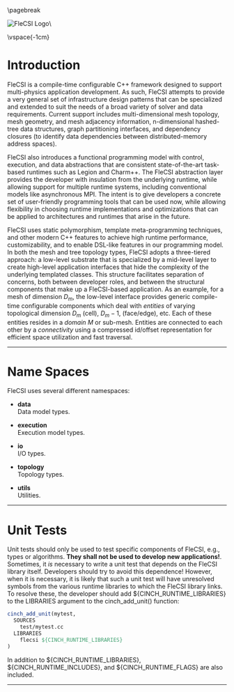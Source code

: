 <!-- CINCHDOC DOCUMENT(Developer Guide) SECTION(Introduction) -->

\pagebreak

![](medium-flecsi.png "FleCSI Logo")\ 

\vspace{-1cm}

# Introduction

FleCSI is a compile-time configurable C++ framework designed to support
multi-physics application development. As such, FleCSI attempts to
provide a very general set of infrastructure design patterns that can be
specialized and extended to suit the needs of a broad variety of solver
and data requirements.  Current support includes multi-dimensional mesh
topology, mesh geometry, and mesh adjacency information, n-dimensional
hashed-tree data structures, graph partitioning interfaces, and
dependency closures (to identify data dependencies between
distributed-memory address spaces).

FleCSI also introduces a functional programming model with control,
execution, and data abstractions that are consistent state-of-the-art
task-based runtimes such as Legion and Charm++. The FleCSI abstraction
layer provides the developer with insulation from the underlying
runtime, while allowing support for multiple runtime systems, including
conventional models like asynchronous MPI.  The intent is to give
developers a concrete set of user-friendly programming tools that can be
used now, while allowing flexibility in choosing runtime implementations
and optimizations that can be applied to architectures and runtimes that
arise in the future.

FleCSI uses static polymorphism, template meta-programming techniques,
and other modern C++ features to achieve high runtime performance,
customizability, and to enable DSL-like features in our programming
model. In both the mesh and tree topology types, FleCSI adopts a
three-tiered approach: a low-level substrate that is specialized by a
mid-level layer to create high-level application interfaces that hide
the complexity of the underlying templated classes. This structure
facilitates separation of concerns, both between developer roles, and
between the structural components that make up a FleCSI-based
application. As an example, for a mesh of dimension $D_m$, the low-level
interface provides generic compile-time configurable components which
deal with *entities* of varying topological dimension $D_m$ (cell),
$D_m-1$, (face/edge), etc. Each of these entities resides in a *domain*
$M$ or sub-mesh. Entities are connected to each other by a
*connectivity* using a compressed id/offset representation for efficient
space utilization and fast traversal.

--------------------------------------------------------------------------------

<!-- CINCHDOC DOCUMENT(Developer Guide) SECTION(Code Structure) -->

# Name Spaces

FleCSI uses several different namespaces:

* **data**  
  Data model types.

* **execution**  
  Execution model types.

* **io**  
  I/O types.

* **topology**  
  Topology types.

* **utils**  
  Utilities.

--------------------------------------------------------------------------------

<!-- CINCHDOC DOCUMENT(Developer Guide) SECTION(Code Structure) -->

# Unit Tests

Unit tests should only be used to test specific components of FleCSI,
e.g., types or algorithms. **They shall not be used to develop new
applications!**. Sometimes, it *is* necessary to write a unit test that
depends on the FleCSI library itself. Developers should try to avoid
this dependence! However, when it is necessary, it is likely that such
a unit test will have unresolved symbols from the various runtime
libraries to which the FleCSI library links. To resolve these, the
developer should add ${CINCH_RUNTIME_LIBRARIES} to the LIBRARIES
argument to the cinch_add_unit() function:
```cmake
cinch_add_unit(mytest,
  SOURCES
    test/mytest.cc
  LIBRARIES
    flecsi ${CINCH_RUNTIME_LIBRARIES}
)
```

In addition to ${CINCH_RUNTIME_LIBRARIES}, ${CINCH_RUNTIME_INCLUDES},
and ${CINCH_RUNTIME_FLAGS} are also included.

--------------------------------------------------------------------------------

<!-- vim: set tabstop=2 shiftwidth=2 expandtab fo=cqt tw=72 : -->
